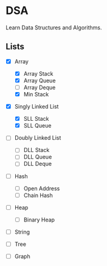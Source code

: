 # DSA

Learn Data Structures and Algorithms.

## Lists

- [x] Array

  - [x] Array Stack
  - [x] Array Queue
  - [ ] Array Deque
  - [x] Min Stack

- [x] Singly Linked List

  - [x] SLL Stack
  - [x] SLL Queue

- [ ] Doubly Linked List

  - [ ] DLL Stack
  - [ ] DLL Queue
  - [ ] DLL Deque

- [ ] Hash

  - [ ] Open Address
  - [ ] Chain Hash

- [ ] Heap

  - [ ] Binary Heap

- [ ] String

- [ ] Tree
- [ ] Graph
